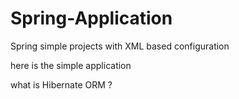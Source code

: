 # Spring-Application
Spring simple projects with XML based configuration

here is the simple application

what is Hibernate ORM ?
